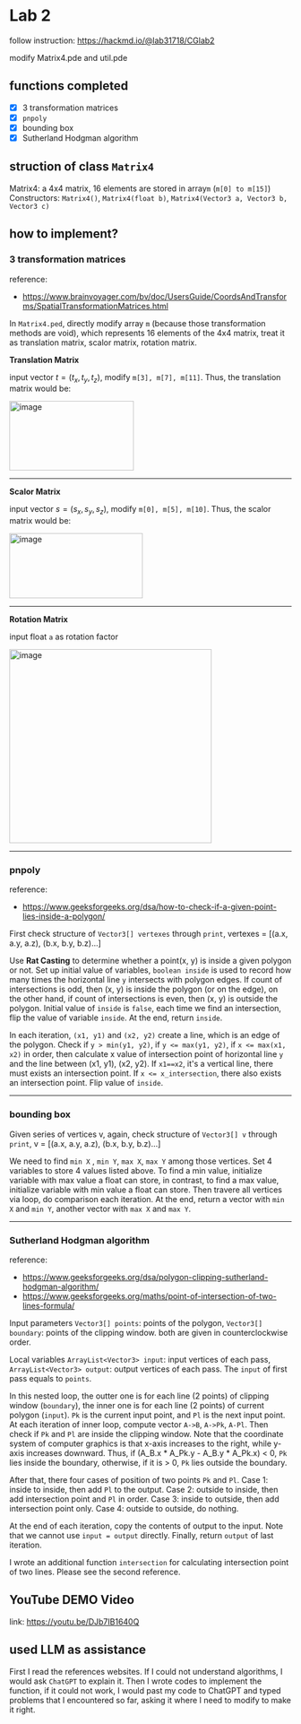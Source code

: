 # Lab 2
follow instruction: https://hackmd.io/@lab31718/CGlab2

modify Matrix4.pde and util.pde

## functions completed
- [X] 3 transformation matrices
- [X] `pnpoly`
- [X] bounding box
- [X] Sutherland Hodgman algorithm

## struction of class `Matrix4`
Matrix4: a 4x4 matrix, 16 elements are stored in array`m` (`m[0] to m[15]`)
Constructors: `Matrix4()`, `Matrix4(float b)`, `Matrix4(Vector3 a, Vector3 b, Vector3 c)`

## how to implement?
### 3 transformation matrices
reference:
* https://www.brainvoyager.com/bv/doc/UsersGuide/CoordsAndTransforms/SpatialTransformationMatrices.html

In `Matrix4.ped`, directly modify array `m` (because those transformation methods are void), which represents 16 elements of the 4x4 matrix, treat it as translation matrix, scalor matrix, rotation matrix.

**Translation Matrix**

input vector $t = (t_x, t_y, t_z)$, modify `m[3], m[7], m[11]`. Thus, the translation matrix would be:

<img width="222" height="124" alt="image" src="https://github.com/user-attachments/assets/1cb9a2e3-49e5-4a85-af22-6461827768a8" />

---
**Scalor Matrix**

input vector $s = (s_x, s_y, s_z)$, modify `m[0], m[5], m[10]`. Thus, the scalor matrix would be:

<img width="238" height="116" alt="image" src="https://github.com/user-attachments/assets/315bb1dd-836f-4978-86b1-101e1118f1d4" />

---
**Rotation Matrix**

input float `a` as rotation factor

<img width="361" height="346" alt="image" src="https://github.com/user-attachments/assets/a088b65c-5792-46c1-833c-cfa03dc584ed" />


---
### pnpoly
reference:
* https://www.geeksforgeeks.org/dsa/how-to-check-if-a-given-point-lies-inside-a-polygon/

First check structure of `Vector3[] vertexes` through `print`, vertexes = [(a.x, a.y, a.z), (b.x, b.y, b.z)...]

Use **Rat Casting** to determine whether a point(x, y) is inside a given polygon or not. Set up initial value of variables, `boolean inside` is used to record how many times the horizontal line `y` intersects with polygon edges. If count of intersections is odd, then (x, y) is inside the polygon (or on the edge), on the other hand, if count of intersections is even, then (x, y) is outside the polygon. Initial value of `inside` is `false`, each time we find an intersection, flip the value of variable `inside`. At the end, return `inside`.

In each iteration, `(x1, y1)` and `(x2, y2)` create a line, which is an edge of the polygon. Check if `y > min(y1, y2)`, if `y <= max(y1, y2)`, if `x <= max(x1, x2)` in order, then calculate x value of intersection point of horizontal line `y` and the line between (x1, y1), (x2, y2). If `x1==x2`, it's a vertical line, there must exists an intersection point. If `x <= x_intersection`, there also exists an intersection point. Flip value of `inside`.

---
### bounding box
Given series of vertices v, again, check structure of `Vector3[] v` through `print`, v = [(a.x, a.y, a.z), (b.x, b.y, b.z)...]

We need to find `min X` , `min Y`, `max X`, `max Y` among those vertices. Set 4 variables to store 4 values listed above. To find a min value, initialize variable with max value a float can store, in contrast, to find a max value, initialize variable with min value a float can store. Then travere all vertices via loop, do comparison each iteration. At the end, return a vector with `min X` and `min Y`, another vector with `max X` and `max Y`.

---
### Sutherland Hodgman algorithm
reference:
* https://www.geeksforgeeks.org/dsa/polygon-clipping-sutherland-hodgman-algorithm/
* https://www.geeksforgeeks.org/maths/point-of-intersection-of-two-lines-formula/

Input parameters `Vector3[] points`: points of the polygon, `Vector3[] boundary`: points of the clipping window. both are given in counterclockwise order.

Local variables `ArrayList<Vector3> input`: input vertices of each pass, `ArrayList<Vector3> output`: output vertices of each pass. The `input` of first pass equals to `points`.

In this nested loop, the outter one is for each line (2 points) of clipping window (`boundary`), the inner one is for each line (2 points) of current polygon (`input`). `Pk` is the current input point, and `Pl` is the next input point. At each iteration of inner loop, compute vector `A->B`, `A->Pk`, `A-Pl`. Then check if `Pk` and `Pl` are inside the clipping window. Note that the coordinate system of computer graphics is that x-axis increases to the right, while y-axis increases downward. Thus, if (A_B.x * A_Pk.y - A_B.y * A_Pk.x) < 0, `Pk` lies inside the boundary, otherwise, if it is > 0, `Pk` lies outside the boundary.

After that, there four cases of position of two points `Pk` and `Pl`. Case 1: inside to inside, then add `Pl` to the output. Case 2: outside to inside, then add intersection point and `Pl` in order. Case 3: inside to outside, then add intersection point only. Case 4: outside to outside, do nothing.

At the end of each iteration, copy the contents of output to the input. Note that we cannot use `input = output` directly. Finally, return `output` of last iteration.

I wrote an additional function `intersection` for calculating intersection point of two lines. Please see the second reference.

## YouTube DEMO Video
link: <https://youtu.be/DJb7IB1640Q>

## used LLM as assistance
First I read the references websites. If I could not understand algorithms, I would ask `ChatGPT` to explain it. Then I wrote codes to implement the function, if it could not work, I would past my code to ChatGPT and typed problems that I encountered so far, asking it where I need to modify to make it right.
